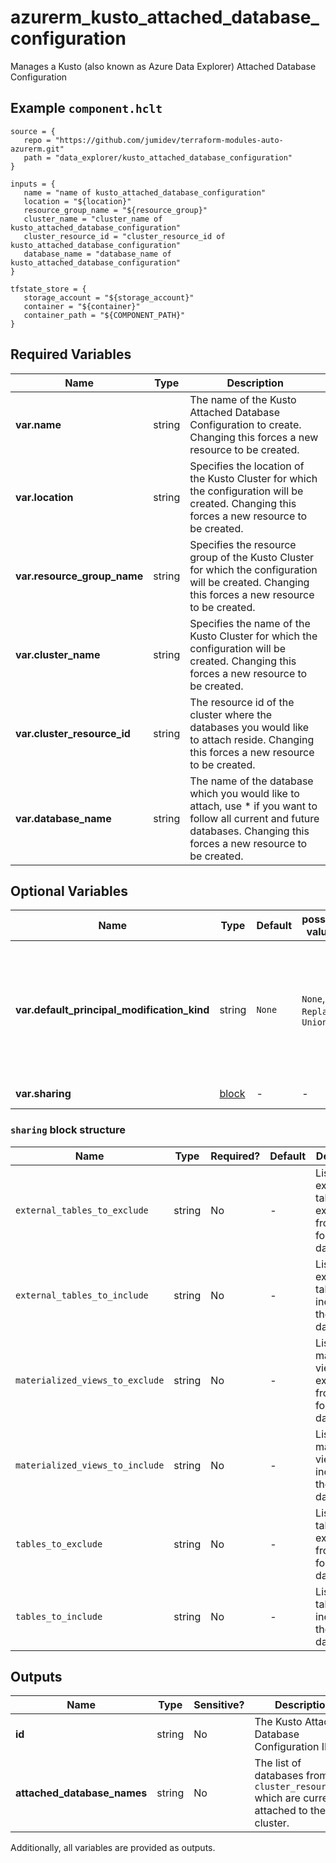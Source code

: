 # azurerm_kusto_attached_database_configuration

Manages a Kusto (also known as Azure Data Explorer) Attached Database Configuration

## Example `component.hclt`

```hcl
source = {
   repo = "https://github.com/jumidev/terraform-modules-auto-azurerm.git" 
   path = "data_explorer/kusto_attached_database_configuration" 
}

inputs = {
   name = "name of kusto_attached_database_configuration" 
   location = "${location}" 
   resource_group_name = "${resource_group}" 
   cluster_name = "cluster_name of kusto_attached_database_configuration" 
   cluster_resource_id = "cluster_resource_id of kusto_attached_database_configuration" 
   database_name = "database_name of kusto_attached_database_configuration" 
}

tfstate_store = {
   storage_account = "${storage_account}" 
   container = "${container}" 
   container_path = "${COMPONENT_PATH}" 
}

```

## Required Variables

| Name | Type |  Description |
| ---- | --------- |  ----------- |
| **var.name** | string |  The name of the Kusto Attached Database Configuration to create. Changing this forces a new resource to be created. | 
| **var.location** | string |  Specifies the location of the Kusto Cluster for which the configuration will be created. Changing this forces a new resource to be created. | 
| **var.resource_group_name** | string |  Specifies the resource group of the Kusto Cluster for which the configuration will be created. Changing this forces a new resource to be created. | 
| **var.cluster_name** | string |  Specifies the name of the Kusto Cluster for which the configuration will be created. Changing this forces a new resource to be created. | 
| **var.cluster_resource_id** | string |  The resource id of the cluster where the databases you would like to attach reside. Changing this forces a new resource to be created. | 
| **var.database_name** | string |  The name of the database which you would like to attach, use * if you want to follow all current and future databases. Changing this forces a new resource to be created. | 

## Optional Variables

| Name | Type |  Default  |  possible values |  Description |
| ---- | --------- |  ----------- | ----------- | ----------- |
| **var.default_principal_modification_kind** | string |  `None`  |  `None`, `Replace`, `Union`  |  The default principals modification kind. Valid values are: `None` (default), `Replace` and `Union`. Defaults to `None`. | 
| **var.sharing** | [block](#sharing-block-structure) |  -  |  -  |  A `sharing` block. | 

### `sharing` block structure

| Name | Type | Required? | Default | Description |
| ---- | ---- | --------- | ------- | ----------- |
| `external_tables_to_exclude` | string | No | - | List of external tables exclude from the follower database. |
| `external_tables_to_include` | string | No | - | List of external tables to include in the follower database. |
| `materialized_views_to_exclude` | string | No | - | List of materialized views exclude from the follower database. |
| `materialized_views_to_include` | string | No | - | List of materialized views to include in the follower database. |
| `tables_to_exclude` | string | No | - | List of tables to exclude from the follower database. |
| `tables_to_include` | string | No | - | List of tables to include in the follower database. |



## Outputs

| Name | Type | Sensitive? | Description |
| ---- | ---- | --------- | --------- |
| **id** | string | No  | The Kusto Attached Database Configuration ID. | 
| **attached_database_names** | string | No  | The list of databases from the `cluster_resource_id` which are currently attached to the cluster. | 

Additionally, all variables are provided as outputs.
